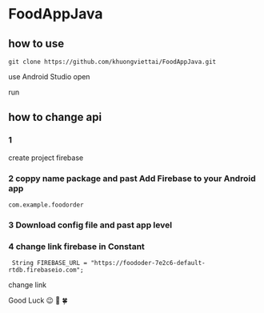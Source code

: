 # FoodAppJava

## how to use
```
git clone https://github.com/khuongviettai/FoodAppJava.git
```

use Android Studio open

run 

## how to change api 
### 1
create project firebase 

### 2 coppy name package and past Add Firebase to your Android app

```
com.example.foodorder
```

### 3 Download config file and past app level 

### 4 change link firebase in Constant

```
 String FIREBASE_URL = "https://foododer-7e2c6-default-rtdb.firebaseio.com";
```

change link 

Good Luck 😉 🤞 🍀 
